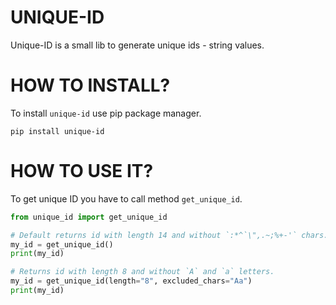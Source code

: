 # UNIQUE-ID

Unique-ID is a small lib to generate unique ids - string values.

# HOW TO INSTALL?

To install `unique-id` use pip package manager.

`pip install unique-id`

# HOW TO USE IT?

To get unique ID you have to call method `get_unique_id`.

```python
from unique_id import get_unique_id

# Default returns id with length 14 and without `:*^`\",.~;%+-'` chars.
my_id = get_unique_id()
print(my_id)

# Returns id with length 8 and without `A` and `a` letters.
my_id = get_unique_id(length="8", excluded_chars="Aa")
print(my_id)
```
